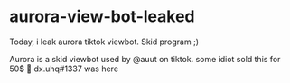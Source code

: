 # aurora-view-bot-leaked
Today, i leak aurora tiktok viewbot. Skid program ;)

Aurora is a skid viewbot used by @auut on tiktok. 
some idiot sold this for 50$ 🤡
dx.uhq#1337 was here
